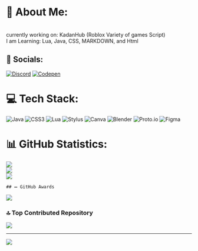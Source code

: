 # 🔸 About Me:
<br>currently working on: KadanHub (Roblox Variety of games Script)<br>I am Learning: Lua, Java, CSS, MARKDOWN, and Html


## 🔹 Socials:
[![Discord](https://img.shields.io/badge/Discord-%237289DA.svg?logo=discord&logoColor=white)](https://discord.gg/https://discord.io/KadanGitSupport) [![Codepen](https://img.shields.io/badge/Codepen-000000?style=for-the-badge&logo=codepen&logoColor=white)](https://codepen.io/@kaden-monsour-kadan) 

# 💻 Tech Stack:
![Java](https://img.shields.io/badge/java-%23ED8B00.svg?style=for-the-badge&logo=java&logoColor=white) ![CSS3](https://img.shields.io/badge/css3-%231572B6.svg?style=for-the-badge&logo=css3&logoColor=white) ![Lua](https://img.shields.io/badge/lua-%232C2D72.svg?style=for-the-badge&logo=lua&logoColor=white) ![Stylus](https://img.shields.io/badge/stylus-%23ff6347.svg?style=for-the-badge&logo=stylus&logoColor=white) ![Canva](https://img.shields.io/badge/Canva-%2300C4CC.svg?style=for-the-badge&logo=Canva&logoColor=white) ![Blender](https://img.shields.io/badge/blender-%23F5792A.svg?style=for-the-badge&logo=blender&logoColor=white) ![Proto.io](https://img.shields.io/badge/Proto.io-161637?style=for-the-badge&logo=proto.io&logoColor=00e5ff) 	![Figma](https://img.shields.io/badge/figma-%23F24E1E.svg?style=for-the-badge&logo=figma&logoColor=white)
# 📊 GitHub Statistics:
![](https://github-readme-stats.vercel.app/api?username=KadenWare&theme=dark&hide_border=false&include_all_commits=false&count_private=false)<br/>
![](https://github-readme-streak-stats.herokuapp.com/?user=KadenWare&theme=dark&hide_border=false)<br/>
![](https://github-readme-stats.vercel.app/api/top-langs/?username=KadenWare&theme=dark&hide_border=false&include_all_commits=false&count_private=false&layout=compact)

    ## ➖ GitHub Awards
![](https://github-profile-trophy.vercel.app/?username=KadenWare&theme=discord&no-frame=false&no-bg=true&margin-w=4)

### 🔝 Top Contributed Repository
![](https://github-contributor-stats.vercel.app/api?username=KadenWare&limit=5&theme=dark&combine_all_yearly_contributions=true)

---
[![](https://visitcount.itsvg.in/api?id=KadenWare&icon=1&color=0)](https://visitcount.itsvg.in)

<!-- Proudly created with GPRM ( https://gprm.itsvg.in ) -->
